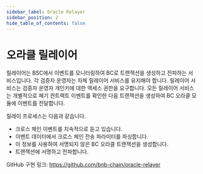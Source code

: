 ```yaml
---
sidebar_label: Oracle Relayer
sidebar_position: 2
hide_table_of_contents: false
---
```


# 오라클 릴레이어

릴레이어는 BSC에서 이벤트를 모니터링하여 BC로 트랜잭션을 생성하고 전파하는 서비스입니다. 각 검증자 운영자는 자체 릴레이어 서비스를 유지해야 합니다. 릴레이어 서비스는 검증자 운영자 개인키에 대한 액세스 권한을 요구합니다. 모든 릴레이어 서비스는 개별적으로 페기 컨트랙트 이벤트를 확인한 다음 트랜잭션을 생성하여 BC 오라클 모듈에 이벤트를 전달합니다.

릴레이 프로세스는 다음과 같습니다.

* 크로스 체인 이벤트를 지속적으로 듣고 있습니다.
* 이벤트 데이터에서 크로스 체인 전송 파라미터를 파싱합니다.
* 이 정보를 사용하여 서명되지 않은 BC 오라클 트랜잭션을 생성합니다.
* 트랜잭션에 서명하고 전파합니다.


GitHub 구현 링크: <https://github.com/bnb-chain/oracle-relayer>